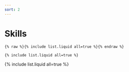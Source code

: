 ```yaml
---
sort: 2
---
```


# Skills

```
{% raw %}{% include list.liquid all=true %}{% endraw %}

{% include list.liquid all=true %}
```

{% include list.liquid all=true %}
